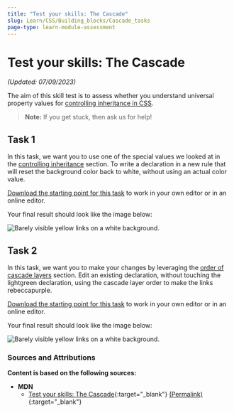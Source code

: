 ```yaml
---
title: "Test your skills: The Cascade"
slug: Learn/CSS/Building_blocks/Cascade_tasks
page-type: learn-module-assessment
---
```


# Test your skills: The Cascade

_(Updated: 07/09/2023)_

The aim of this skill test is to assess whether you understand universal property values for [controlling inheritance in CSS](../../resources/css_building_blocks/cascade_and_inheritance/index.md).

> **Note:** If you get stuck, then ask us for help!

## Task 1

In this task, we want you to use one of the special values we looked at in the [controlling inheritance](../../resources/css_building_blocks/cascade_and_inheritance/index.md#controlling-inheritance) section. To write a declaration in a new rule that will reset the background color back to white, without using an actual color value.

[Download the starting point for this task](assets/cascade-download.html) to work in your own editor or in an online editor.

Your final result should look like the image below:

![Barely visible yellow links on a white background.](assets/mdn-cascade.png)

## Task 2

In this task, we want you to make your changes by leveraging the [order of cascade layers](../../resources/css_building_blocks/cascade_and_inheritance/index.md#order-of-cascade-layers) section. Edit an existing declaration, without touching the lightgreen declaration, using the cascade layer order to make the links rebeccapurple.

[Download the starting point for this task](assets/cascadelayer-download.html) to work in your own editor or in an online editor.

Your final result should look like the image below:

![Barely visible yellow links on a white background.](assets/mdn-cascade.png)

### Sources and Attributions

**Content is based on the following sources:**

- **MDN**
  - [Test your skills: The Cascade](https://developer.mozilla.org/en-US/docs/Learn/CSS/Building_blocks/Cascade_tasks){:target="_blank"} [(Permalink)](https://github.com/mdn/content/blob/529a4466f00f0f29e11716313a3ceb1f9ce5ce76/files/en-us/learn/css/building_blocks/cascade_tasks/index.md){:target="_blank"}